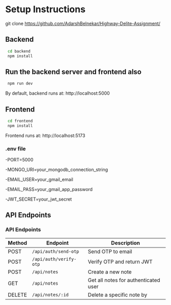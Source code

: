 # Setup Instructions
git clone https://github.com/AdarshBelnekar/Highway-Delite-Assignment/


## Backend
```bash
 cd backend
 npm install 
```
## Run the backend server and frontend also
```bash
 npm run dev
```
By default, backend runs at: http://localhost:5000

## Frontend
```bash
 cd frontend
 npm install 
```
Frontend runs at: http://localhost:5173
### .env file
-PORT=5000

-MONGO_URI=your_mongodb_connection_string

-EMAIL_USER=your_gmail_email

-EMAIL_PASS=your_gmail_app_password

-JWT_SECRET=your_jwt_secret

 ## API Endpoints
### API Endpoints

| Method | Endpoint              | Description                  |
|--------|-----------------------|------------------------------|
| POST   | `/api/auth/send-otp`  | Send OTP to email            |
| POST   | `/api/auth/verify-otp`| Verify OTP and return JWT    |
| POST	 | `/api/notes	`          | Create a new note          |
| GET 	 | `/api/notes	`          | Get all notes for authenticated user          |
|DELETE	 | `/api/notes/:id`|	Delete a specific note by|







